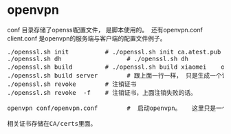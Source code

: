 # openvpn

conf 目录存储了openssl配置文件， 是脚本使用的。  还有openvpn.conf client.conf 是openvpn的服务端与客户端的配置文件例子。


<pre>
./openssl.sh init <name>         # ./openssl.sh init ca.atest.pub
./openssl.sh dh                  # ./openssl.sh dh
./openssl.sh build <name>        # ./openssl.sh build xiaomei    openvpn客户端所用证书。
./openssl.sh build server        # 跟上面一行一样， 只是生成一个证书， openvpn用来做为server证书。
./openssl.sh revoke <name>       # 注销证书
./openssl.sh revoke <name> -f    # 注销证书，上面注销失败的话。

openvpn conf/openvpn.conf        #  启动openvpn。   这里只是一个例子，大家可以相应修改里面的证书与key还有dh文件和log所对应的文件与目录。

相关证书存储在CA/certs里面。
</pre>
